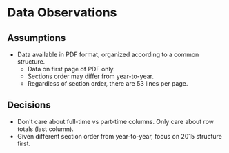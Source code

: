 # Data Observations

## Assumptions

  + Data available in PDF format, organized according to a common structure.
    + Data on first page of PDF only.
    + Sections order may differ from year-to-year.
    + Regardless of section order, there are 53 lines per page.

## Decisions

  + Don't care about full-time vs part-time columns. Only care about row totals (last column).
  + Given different section order from year-to-year, focus on 2015 structure first.
